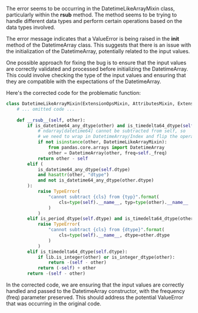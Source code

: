 The error seems to be occurring in the DatetimeLikeArrayMixin class, particularly within the __rsub__ method. The method seems to be trying to handle different data types and perform certain operations based on the data types involved.

The error message indicates that a ValueError is being raised in the __init__ method of the DatetimeArray class. This suggests that there is an issue with the initialization of the DatetimeArray, potentially related to the input values.

One possible approach for fixing the bug is to ensure that the input values are correctly validated and processed before initializing the DatetimeArray. This could involve checking the type of the input values and ensuring that they are compatible with the expectations of the DatetimeArray.

Here's the corrected code for the problematic function:

```python
class DatetimeLikeArrayMixin(ExtensionOpsMixin, AttributesMixin, ExtensionArray):
    # ... omitted code ...
    
    def __rsub__(self, other):
        if is_datetime64_any_dtype(other) and is_timedelta64_dtype(self.dtype):
            # ndarray[datetime64] cannot be subtracted from self, so
            # we need to wrap in DatetimeArray/Index and flip the operation
            if not isinstance(other, DatetimeLikeArrayMixin):
                from pandas.core.arrays import DatetimeArray
                other = DatetimeArray(other, freq=self._freq)
            return other - self
        elif (
            is_datetime64_any_dtype(self.dtype)
            and hasattr(other, "dtype")
            and not is_datetime64_any_dtype(other.dtype)
        ):
            raise TypeError(
                "cannot subtract {cls} from {typ}".format(
                    cls=type(self).__name__, typ=type(other).__name__
                )
            )
        elif is_period_dtype(self.dtype) and is_timedelta64_dtype(other):
            raise TypeError(
                "cannot subtract {cls} from {dtype}".format(
                    cls=type(self).__name__, dtype=other.dtype
                )
            )
        elif is_timedelta64_dtype(self.dtype):
            if lib.is_integer(other) or is_integer_dtype(other):
                return -(self - other)
            return (-self) + other
        return -(self - other)
```

In the corrected code, we are ensuring that the input values are correctly handled and passed to the DatetimeArray constructor, with the frequency (freq) parameter preserved. This should address the potential ValueError that was occurring in the original code.